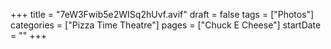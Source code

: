 +++
title = "7eW3Fwib5e2WISq2hUvf.avif"
draft = false
tags = ["Photos"]
categories = ["Pizza Time Theatre"]
pages = ["Chuck E Cheese"]
startDate = ""
+++
